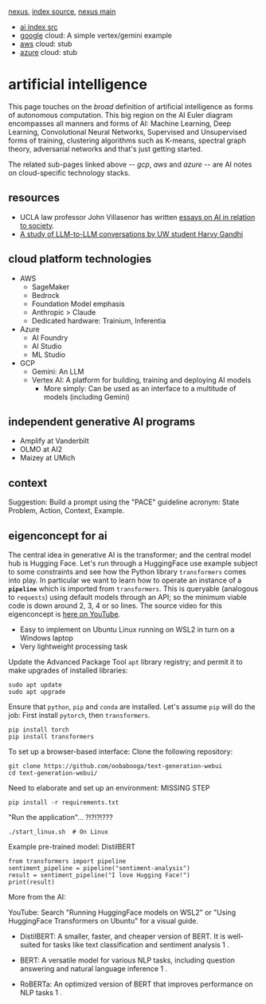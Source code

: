 [nexus](https://robfatland.github.io/nexus), [index source](https://github.com/robfatland/nexus/blob/gh-pages/index.md), 
[nexus main](https://github.com/robfatland/nexus/tree/main)

- [ai index src](https://github.com/robfatland/nexus/blob/gh-pages/ai/index.md)
- [google](https://github.com/robfatland/nexus/blob/gh-pages/ai/gcp.md) cloud: A simple vertex/gemini example
- [aws](https://github.com/robfatland/nexus/blob/gh-pages/ai/aws.md) cloud: stub
- [azure](https://github.com/robfatland/nexus/blob/gh-pages/ai/azure.md) cloud: stub


# artificial intelligence


This page touches on the *broad* definition of artificial intelligence as forms of autonomous computation. 
This big region on the AI Euler diagram encompasses all manners and forms of AI: Machine Learning, Deep Learning, 
Convolutional Neural Networks, Supervised and Unsupervised forms of training, clustering algorithms such as 
K-means, spectral graph theory, adversarial networks and that's just getting started.


The related sub-pages linked above -- *gcp*, *aws* and *azure* -- are AI notes on cloud-specific technology stacks.


## resources


- UCLA law professor John Villasenor has written [essays on AI in relation to society](https://johnvillasenor.com/artificial-intelligence/).
- [A study of LLM-to-LLM conversations by UW student Harvy Gandhi](https://medium.com/@harvygandhi2/ai-to-ai-conversations-unraveling-the-future-of-intelligent-systems-6e360c629734)


## cloud platform technologies


- AWS
    - SageMaker
    - Bedrock
    - Foundation Model emphasis
    - Anthropic > Claude
    - Dedicated hardware: Trainium, Inferentia
- Azure
    - AI Foundry
    - AI Studio
    - ML Studio
- GCP
    - Gemini: An LLM
    - Vertex AI: A platform for building, training and deploying AI models
        - More simply: Can be used as an interface to a multitude of models (including Gemini)


## independent generative AI programs


- Amplify at Vanderbilt
- OLMO at AI2
- Maizey at UMich


## context


Suggestion: Build a prompt using the "PACE" guideline acronym: State Problem, Action, Context, Example.


## eigenconcept for ai


The central idea in generative AI is the transformer; and the central model hub is Hugging Face. 
Let's run through a HuggingFace use example subject to some constraints and see how the Python
library `transformers` comes into play. In particular we want to learn how to operate an instance of
a **`pipeline`** which is imported from `transformers`. This is queryable (analogous to `requests`)
using default models through an API; so the minimum viable code is down around 2, 3, 4 or so lines. 
The source video for this eigenconcept is [here on YouTube](https://youtu.be/QEaBAZQCtwE).


- Easy to implement on Ubuntu Linux running on WSL2 in turn on a Windows laptop
- Very lightweight processing task


Update the Advanced Package Tool `apt` library registry; and permit it to make upgrades of
installed libraries: 


```
sudo apt update
sudo apt upgrade
```

Ensure that `python`, `pip` and `conda` are installed. Let's assume `pip` will do the job: 
First install `pytorch`, then `transformers`.  


```
pip install torch
pip install transformers
```

To set up a browser-based interface: Clone the following repository:


```
git clone https://github.com/oobabooga/text-generation-webui
cd text-generation-webui/
```

Need to elaborate and set up an environment: MISSING STEP

```
pip install -r requirements.txt
```


"Run the application"... ?!?!?!???

```
./start_linux.sh  # On Linux
```

Example pre-trained model: DistilBERT


```
from transformers import pipeline
sentiment_pipeline = pipeline("sentiment-analysis")
result = sentiment_pipeline("I love Hugging Face!")
print(result)
```


More from the AI: 

YouTube: Search "Running HuggingFace models on WSL2" or "Using HuggingFace Transformers on Ubuntu" for a visual guide.


- DistilBERT: A smaller, faster, and cheaper version of BERT. It is well-suited for tasks like text classification and sentiment analysis 1 .

- BERT: A versatile model for various NLP tasks, including question answering and natural language inference 1 .

- RoBERTa: An optimized version of BERT that improves performance on NLP tasks 1 .
